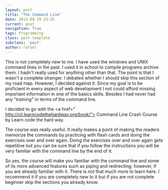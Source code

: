```yaml
---
layout: post
title: "The Command Line"
date: 2013-09-19 23:25
current: post
navigation: True
tags: Programming
class: post-template
subclass: 'post'
author: rafael
---
```

This is not completely new to me. I have used the windows and UNIX command lines in the past. I used it in school to compile programs archive them. I hadn't really used for anything other than that. The point is that I wasn't a complete stranger. I debated whether I should skip this section of my road map. However, I decided against it. Since my goal is to be proficient in every aspect of web development I not could afford missing important information in one of the basics skills. Besides I had never had any "training" in terms of the command line. 

I decided to go with the <a href=” http://cli.learncodethehardway.org/book/”> Command Line Crash Course</a> by Learn code the hard way. 

The course was really useful. It really makes a point of making the readers memorize the commands by practicing with flash cards and doing the exercises over and over again. Doing the exercises over and over again gets repetitive but you can be sure that if you follow the instructions you will be very familiar with the command line by the end of it. 

So yes, the course will make you familiar with the command line and some of its more advanced features such as piping and redirecting; however, if you are already familiar with it. There is not that much more to learn here. I recommend it if you are completely new to it but if you are not complete beginner skip the sections you already know.  
